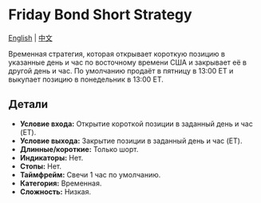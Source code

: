 # Friday Bond Short Strategy
[English](README.md) | [中文](README_cn.md)

Временная стратегия, которая открывает короткую позицию в указанные день и час по восточному времени США и закрывает её в другой день и час. По умолчанию продаёт в пятницу в 13:00 ET и выкупает позицию в понедельник в 13:00 ET.

## Детали

- **Условие входа:** Открытие короткой позиции в заданный день и час (ET).
- **Условие выхода:** Закрытие позиции в заданный день и час (ET).
- **Длинные/короткие:** Только шорт.
- **Индикаторы:** Нет.
- **Стопы:** Нет.
- **Таймфрейм:** Свечи 1 час по умолчанию.
- **Категория:** Временная.
- **Сложность:** Низкая.
